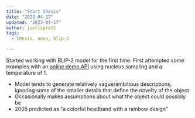 ```yaml
---
title: "Start thesis"
date: "2023-04-17"
updated: "2023-04-17"
author: juellsprott
tags:
  - thesis, noun, blip-2

---
```


Started working with BLIP-2 model for the first time. First attempted some examples with an [online demo API](https://replicate.com/andreasjansson/blip-2) using nucleus sampling and a temperature of 1. 
- Model tends to generate relatively vague/ambitious descriptions, ignoring some of the smaller details that define the novelty of the object
- Occasionally makes assumptions about what the object could possibly be
- 2005 predicted as "a colorful headband with a rainbow design"
